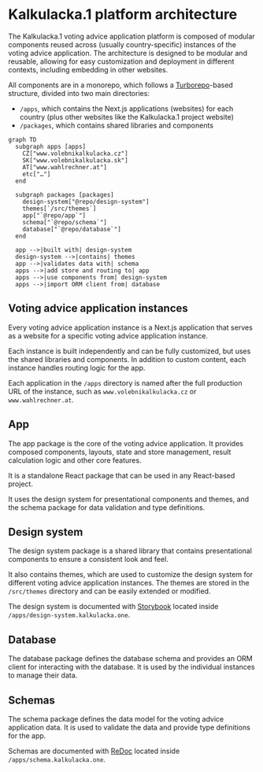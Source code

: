 # Kalkulacka.1 platform architecture

The Kalkulacka.1 voting advice application platform is composed of modular components reused across (usually country-specific) instances of the voting advice application. The architecture is designed to be modular and reusable, allowing for easy customization and deployment in different contexts, including embedding in other websites.

All components are in a monorepo, which follows a [Turborepo](https://turborepo.com)-based structure, divided into two main directories:

- `/apps`, which contains the Next.js applications (websites) for each country (plus other websites like the Kalkulacka.1 project website)
- `/packages`, which contains shared libraries and components

```mermaid
graph TD
  subgraph apps [apps]
    CZ["www.volebnikalkulacka.cz"]
    SK["www.volebnikalkulacka.sk"]
    AT["www.wahlrechner.at"]
    etc["…"]
  end
  
  subgraph packages [packages]
    design-system["@repo/design-system"]
    themes[`/src/themes`]
    app["`@repo/app`"]
    schema["`@repo/schema`"]
    database["`@repo/database`"]
  end
  
  app -->|built with| design-system
  design-system -->|contains| themes
  app -->|validates data with| schema
  apps -->|add store and routing to| app
  apps -->|use components from| design-system
  apps -->|import ORM client from| database
```

## Voting advice application instances

Every voting advice application instance is a Next.js application that serves as a website for a specific voting advice application instance.

Each instance is built independently and can be fully customized, but uses the shared libraries and components. In addition to custom content, each instance handles routing logic for the app.

Each application in the `/apps` directory is named after the full production URL of the instance, such as `www.volebnikalkulacka.cz` or `www.wahlrechner.at`.

## App

The app package is the core of the voting advice application. It provides composed components, layouts, state and store management, result calculation logic and other core features.

It is a standalone React package that can be used in any React-based project.

It uses the design system for presentational components and themes, and the schema package for data validation and type definitions.

## Design system

The design system package is a shared library that contains presentational components to ensure a consistent look and feel.

It also contains themes, which are used to customize the design system for different voting advice application instances. The themes are stored in the `/src/themes` directory and can be easily extended or modified.

The design system is documented with [Storybook](https://storybook.js.org) located inside `/apps/design-system.kalkulacka.one`.

## Database

The database package defines the database schema and provides an ORM client for interacting with the database. It is used by the individual instances to manage their data.

## Schemas

The schema package defines the data model for the voting advice application data. It is used to validate the data and provide type definitions for the app.

Schemas are documented with [ReDoc](https://redocly.com) located inside `/apps/schema.kalkulacka.one`.
